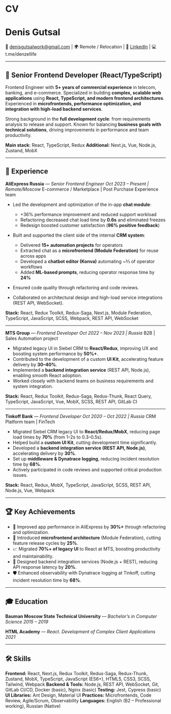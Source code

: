 # CV

# **Denis Gutsal**

📧 [denisgutsalwork@gmail.com](mailto:denisgutsalwork@gmail.com) | 🌍 Remote / Relocation | 🔗 [LinkedIn](www.linkedin.com/in/denis-gutsal-a1776a173) | 💻 t.me/denzellife

---

## 🎯 **Senior Frontend Developer (React/TypeScript)**

Frontend Engineer with **5+ years of commercial experience** in telecom, banking, and e-commerce. Specialized in building **complex, scalable web applications** using **React, TypeScript, and modern frontend architectures**. Experienced in **microfrontends, performance optimization, and integration with high-load backend services**.

Strong background in the **full development cycle**: from requirements analysis to release and support. Known for balancing **business goals with technical solutions**, driving improvements in performance and team productivity.

**Main stack:** React, TypeScript, Redux
**Additional:** Next.js, Vue, Node.js, Zustand, MobX

---

## 💼 **Experience**

**AliExpress Russia** — *Senior Frontend Engineer*
*Oct 2023 – Present | Remote/Moscow*
E-commerce / Marketplace | Post Purchase Experience team

* Led the development and optimization of the in-app **chat module**:

  * +36% performance improvement and reduced support workload
  * Refactoring decreased chat load time by **0.6s** and eliminated freezes
  * Redesign boosted customer satisfaction (**96% positive feedback**)
* Built and supported the client side of the internal **CRM system**:

  * Delivered **15+ automation projects** for operators
  * Extracted chat as a **microfrontend (Module Federation)** for reuse across apps
  * Developed a **chatbot editor (Konva)** automating \~⅔ of operator workflows
  * Added **ML-based prompts**, reducing operator response time by **24%**
* Ensured code quality through refactoring and code reviews.
* Collaborated on architectural design and high-load service integrations (REST API, WebSocket).

**Stack:** React, Redux Toolkit, Redux-Saga, Next.js, Module Federation, TypeScript, JavaScript, SCSS, Webpack, REST API, WebSocket

---

**MTS Group** — *Frontend Developer*
*Oct 2022 – Nov 2023 | Russia*
B2B | Sales Automation project

* Migrated legacy UI in Siebel CRM to **React/Redux**, improving UX and boosting system performance by **50%+**.
* Contributed to the development of a custom **UI Kit**, accelerating feature delivery by **30–40%**.
* Implemented a **backend integration service** (REST API, Node.js), enabling smooth React adoption.
* Worked closely with backend teams on business requirements and system integration.

**Stack:** React, Redux Toolkit, Redux-Saga, Redux-Thunk, React Query, TypeScript, JavaScript, Vue, MobX, SCSS, REST API, GitLab CI

---

**Tinkoff Bank** — *Frontend Developer*
*Oct 2020 – Oct 2022 | Russia*
CRM Platform team | FinTech

* Migrated Siebel CRM legacy UI to **React/Redux/MobX**, reducing page load times by **70%** (from 1–2s to 0.3–0.5s).
* Helped build a **custom UI Kit**, cutting development time significantly.
* Developed a **backend integration service (REST API, Node.js)**, accelerating delivery by **30%**.
* Set up **middleware & Dynatrace logging**, reducing incident resolution time by **68%**.
* Actively participated in code reviews and supported critical production issues.

**Stack:** React, Redux, MobX, TypeScript, JavaScript, SCSS, REST API, Node.js, Vue, Webpack

---

## 🏆 **Key Achievements**

* 🚀 Improved app performance in AliExpress by **30%+** through refactoring and optimization.
* 🧩 Introduced **microfrontend architecture** (Module Federation), cutting feature release cycles by **25%**.
* 📈 Migrated **70%+ of legacy UI** to React at MTS, boosting productivity and maintainability.
* 🔄 Designed backend integration services (Node.js + REST), reducing API response latency by **20%**.
* 🛡 Enhanced observability with Dynatrace logging at Tinkoff, cutting incident resolution time by **68%**.

---

## 🎓 **Education**

**Bauman Moscow State Technical University** — *Bachelor’s in Computer Science*
*2015 – 2019*

**HTML Academy** — *React. Development of Complex Client Applications*
*2021*

---

## 🛠 **Skills**

**Frontend:** React, Next.js, Redux Toolkit, Redux-Saga, Redux-Thunk, Zustand, MobX, TypeScript, JavaScript (ES6+), HTML5, CSS3, SCSS, Tailwind, Webpack
**Backend & Tools:** Node.js, REST API, WebSocket, Git, GitLab CI/CD, Docker (basic), Nginx (basic)
**Testing:** Jest, Cypress (basic)
**UI Libraries:** Ant Design, Material UI
**Practices:** Microfrontends, Code Review, Agile/Scrum, Observability
**Languages:** English (B2 – Professional working), Russian (Native)
